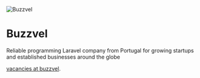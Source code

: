 ![Buzzvel](/profile/banner/buzzvel-banner-github.png)

<h1>Buzzvel</h1>
<p>Reliable programming Laravel company from Portugal for growing startups and established businesses around the globe</p>

[vacancies at buzzvel](https://buzzvel.com/careers).
